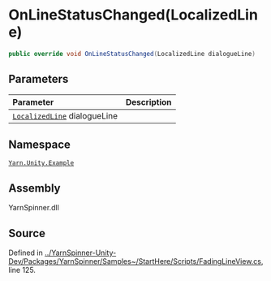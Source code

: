 # OnLineStatusChanged\(LocalizedLine\)

```csharp
public override void OnLineStatusChanged(LocalizedLine dialogueLine)
```

## Parameters

| Parameter | Description |
| :--- | :--- |
| [`LocalizedLine`](../../yarn.unity/localizedline/) dialogueLine |  |

## Namespace

[`Yarn.Unity.Example`](../)

## Assembly

YarnSpinner.dll

## Source

Defined in [../YarnSpinner-Unity-Dev/Packages/YarnSpinner/Samples~/StartHere/Scripts/FadingLineView.cs](https://github.com/YarnSpinnerTool/YarnSpinner-Unity//blob/develop/Samples~/StartHere/Scripts/FadingLineView.cs#L125), line 125.

